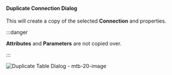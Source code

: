 #### Duplicate Connection Dialog

This will create a copy of the selected **Connection** and properties.



:::danger

**Attributes** and **Parameters** are not copied over.

:::


![Duplicate Table Dialog - mtb-20-image](/img/bimlflex/bimlflex-app-dialog-duplicate-connection.png "Duplicate Table Dialog")
